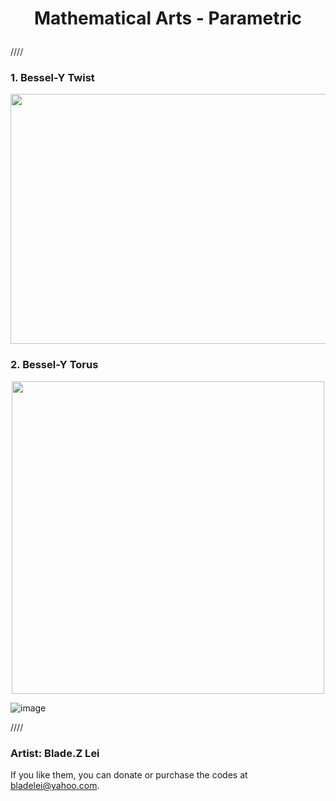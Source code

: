 # <p align="center"> Mathematical Arts - Parametric</p>
////

### 1. Bessel-Y Twist
<p align="center"><img src= "https://user-images.githubusercontent.com/66701331/182699530-7718ea4f-d8e8-4108-b835-58d9b10fc3cf.png" width="600" height="400" class="center"></p>

### 2. Bessel-Y Torus
<p align="center"><img src= "https://user-images.githubusercontent.com/66701331/182706061-dd5e68cd-283c-4fd0-bb3b-88663d3cf855.png" height="500" class="center"></p>


![image](https://user-images.githubusercontent.com/66701331/182706061-dd5e68cd-283c-4fd0-bb3b-88663d3cf855.png)



////
### Artist: Blade.Z Lei
If you like them, you can donate or purchase the codes at bladelei@yahoo.com.
